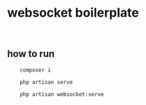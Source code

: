 # websocket boilerplate

<br>

## how to run

```
    composer i
```

```
    php artisan serve
```

```
    php artisan websocket:serve
```
